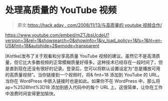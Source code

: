 # 处理高质量的 YouTube 视频

> 原文:[https://hack aday . com/2008/11/13/与高质量的 youtube 视频合作/](https://hackaday.com/2008/11/13/working-with-high-quality-youtube-videos/)

 <https://www.youtube.com/embed/mZTJbsUcdeU?version=3&rel=1&showsearch=0&showinfo=1&iv_load_policy=1&fs=1&hl=en-US&fmt=18&autohide=2&wmode=transparent>

</span> <p>[Kottke]发布了关于观看和分享高质量 YouTube 视频的建议。虽然它不是高清质量，但它比大多数视频的正常模糊质量好得多。这种技术已经存在一段时间了，但是直到现在还没有很好的记录。登录后，您可以将默认设置设定为“总是播放可用的高质量视频”。当你链接到一个视频时，将&amp; fmt=18 添加到 YouTube 的 URL。当你在 WordPress 中嵌入链接时也是如此。如果你不在 WordPress 中，那么将 ap=%2526fmt%3D18 添加到嵌入代码中的每个 URL 上。这很简单，让你在工作中浪费时间变得更加愉快。</p> </body> </html>